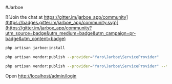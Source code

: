 #Jarboe

[![Join the chat at https://gitter.im/jarboe_app/community](https://badges.gitter.im/jarboe_app/community.svg)](https://gitter.im/jarboe_app/community?utm_source=badge&utm_medium=badge&utm_campaign=pr-badge&utm_content=badge)


```bash
php artisan jarboe:install
```

```bash
php artisan vendor:publish --provider="Yaro\Jarboe\ServiceProvider"
```

```bash
php artisan vendor:publish --provider="Yaro\Jarboe\ServiceProvider" --tag=public --force
```


Open [http://localhost/admin/login](http://localhost/admin/login)